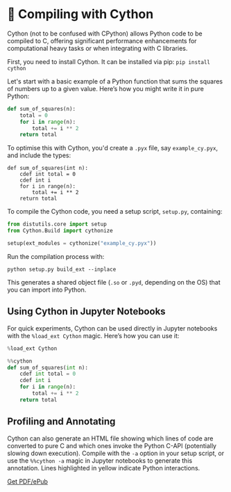 # 💨 Compiling with Cython

Cython (not to be confused with CPython) allows Python code to be compiled to C, offering significant performance enhancements for computational heavy tasks or when integrating with C libraries. 

First, you need to install Cython. It can be installed via pip: `pip install cython`

Let's start with a basic example of a Python function that sums the squares of numbers up to a given value. Here’s how you might write it in pure Python:

```python
def sum_of_squares(n):
    total = 0
    for i in range(n):
        total += i ** 2
    return total
```

To optimise this with Cython, you'd create a `.pyx` file, say `example_cy.pyx`, and include the types:

```cython
def sum_of_squares(int n):
    cdef int total = 0
    cdef int i
    for i in range(n):
        total += i ** 2
    return total
```

To compile the Cython code, you need a setup script, `setup.py`, containing:

```python
from distutils.core import setup
from Cython.Build import cythonize

setup(ext_modules = cythonize("example_cy.pyx"))
```

Run the compilation process with:

```shell
python setup.py build_ext --inplace
```

This generates a shared object file (`.so` or `.pyd`, depending on the OS) that you can import into Python.

## Using Cython in Jupyter Notebooks

For quick experiments, Cython can be used directly in Jupyter notebooks with the `%load_ext Cython` magic. Here’s how you can use it:

```python
%load_ext Cython

%%cython
def sum_of_squares(int n):
    cdef int total = 0
    cdef int i
    for i in range(n):
        total += i ** 2
    return total
```

## Profiling and Annotating

Cython can also generate an HTML file showing which lines of code are converted to pure C and which ones invoke the Python C-API (potentially slowing down execution). Compile with the `-a` option in your setup script, or use the `%%cython -a` magic in Jupyter notebooks to generate this annotation. Lines highlighted in yellow indicate Python interactions.


[Get PDF/ePub](https://makepythonfaster.gumroad.com/l/get)
